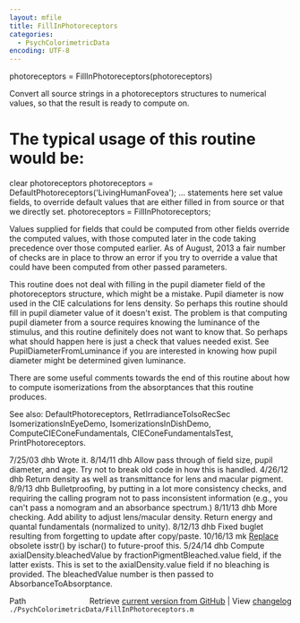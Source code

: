 ```yaml
---
layout: mfile
title: FillInPhotoreceptors
categories:
  - PsychColorimetricData
encoding: UTF-8
---
```


photoreceptors = FillInPhotoreceptors(photoreceptors)

Convert all source strings in a photoreceptors structures
to numerical values, so that the result is ready to compute
on.

# The typical usage of this routine would be:

  clear photoreceptors
  photoreceptors = DefaultPhotoreceptors('LivingHumanFovea');
  ... statements here set value fields, to override default values
      that are either filled in from source or that we directly set.
  photoreceptors = FillInPhotoreceptors;

Values supplied for fields that could be computed from other fields
override the computed values, with those computed later in the code
taking precedence over those computed earlier.  As of August, 2013
a fair number of checks are in place to throw an error if you
try to override a value that could have been computed from other passed
parameters.

This routine does not deal with filling in the pupil diameter field of the photoreceptors
structure, which might be a mistake.  Pupil diameter is now used in the CIE calculations
for lens density.  So perhaps this routine should fill in pupil diameter value of it
doesn't exist. The problem is that computing pupil diameter from a source requires
knowing the luminance of the stimulus, and this routine definitely does not want
to know that.  So perhaps what should happen here is just a check that values needed
exist.  See PupilDiameterFromLuminance if you are interested in knowing how pupil
diameter might be determined given luminance.

There are some useful comments towards the end of this routine about how to compute
isomerizations from the absorptances that this routine produces.

See also: DefaultPhotoreceptors, RetIrradianceToIsoRecSec
  IsomerizationsInEyeDemo, IsomerizationsInDishDemo, ComputeCIEConeFundamentals,
  CIEConeFundamentalsTest, PrintPhotoreceptors.

7/25/03  dhb  Wrote it.
8/14/11  dhb  Allow pass through of field size, pupil diameter, and age.
              Try not to break old code in how this is handled.
4/26/12  dhb  Return density as well as transmittance for lens and macular pigment.
8/9/13   dhb  Bulletproofing, by putting in a lot more consistency checks, and requiring
              the calling program not to pass inconsistent information (e.g., you can't pass
              a nomogram and an absorbance spectrum.)
8/11/13  dhb  More checking.  Add ability to adjust lens/macular density.  Return energy and quantal fundamentals (normalized to unity).
8/12/13  dhb  Fixed buglet resulting from forgetting to update after copy/paste.
10/16/13  mk  [Replace](/docs/Replace) obsolete isstr() by ischar() to future-proof this.
5/24/14  dhb  Compute axialDensity.bleachedValue by fractionPigmentBleached.value field, if the latter exists.
              This is set to the axialDensity.value field if no bleaching is provided.  The bleachedValue number is
              then passed to AbsorbanceToAbsorptance.


<div class="code_header" style="text-align:right;">
  <span style="float:left;">Path&nbsp;&nbsp;</span> <span class="counter">Retrieve <a href=
  "https://raw.github.com/Psychtoolbox-3/Psychtoolbox-3/beta/./PsychColorimetricData/FillInPhotoreceptors.m">current version from GitHub</a> | View <a href=
  "https://github.com/Psychtoolbox-3/Psychtoolbox-3/commits/beta/./PsychColorimetricData/FillInPhotoreceptors.m">changelog</a></span>
</div>
<div class="code">
  <code>./PsychColorimetricData/FillInPhotoreceptors.m</code>
</div>
